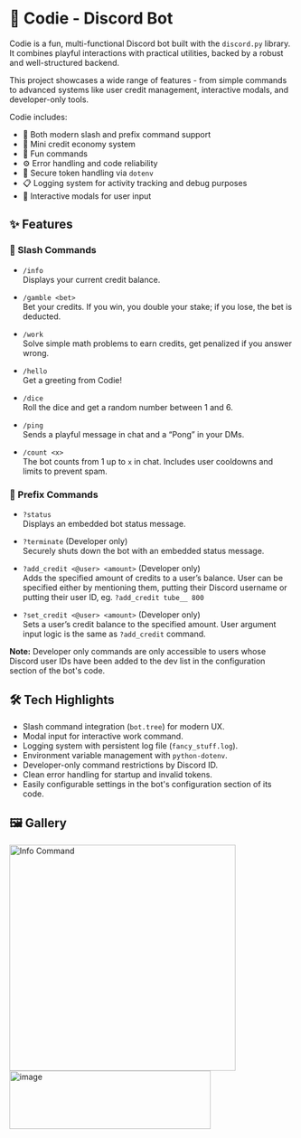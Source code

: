 # 🤖 Codie - Discord Bot

Codie is a fun, multi-functional Discord bot built with the `discord.py` library. It combines playful interactions with practical utilities, backed by a robust and well-structured backend.

This project showcases a wide range of features - from simple commands to advanced systems like user credit management, interactive modals, and developer-only tools.

Codie includes:

- 💬 Both modern slash and prefix command support
- 💸 Mini credit economy system
- 🎲 Fun commands
- ⚙️ Error handling and code reliability
- 🔐 Secure token handling via `dotenv`
- 📋 Logging system for activity tracking and debug purposes
- 🧠 Interactive modals for user input

## ✨ Features

### 🔹 Slash Commands

- `/info`  
Displays your current credit balance.

- `/gamble <bet>`  
Bet your credits. If you win, you double your stake; if you lose, the bet is deducted.

- `/work`  
Solve simple math problems to earn credits, get penalized if you answer wrong.

- `/hello`  
Get a greeting from Codie!

- `/dice`  
Roll the dice and get a random number between 1 and 6.

- `/ping`  
Sends a playful message in chat and a “Pong” in your DMs.

- `/count <x>`  
The bot counts from 1 up to `x` in chat. Includes user cooldowns and limits to prevent spam.

### 🔹 Prefix Commands

- `?status`  
Displays an embedded bot status message.

- `?terminate` (Developer only)  
Securely shuts down the bot with an embedded status message.

- `?add_credit <@user> <amount>` (Developer only)  
Adds the specified amount of credits to a user’s balance. User can be specified either by mentioning them, putting their Discord username or putting their user ID, eg. `?add_credit tube__ 800`

- `?set_credit <@user> <amount>` (Developer only)  
Sets a user’s credit balance to the specified amount. User argument input logic is the same as `?add_credit` command.

**Note:** Developer only commands are only accessible to users whose Discord user IDs have been added to the dev list in the configuration section of the bot's code.

## 🛠️ Tech Highlights

- Slash command integration (`bot.tree`) for modern UX.
- Modal input for interactive work command.
- Logging system with persistent log file (`fancy_stuff.log`).
- Environment variable management with `python-dotenv`.
- Developer-only command restrictions by Discord ID.
- Clean error handling for startup and invalid tokens.
- Easily configurable settings in the bot's configuration section of its code.

## 🖼️ Gallery

<p align="left">
  <img alt="Info Command" width="400" src="https://github.com/user-attachments/assets/c9941a08-961c-4336-af3a-e2eb53e8ce16"/>
  <img width="356" height="103" alt="image" src="https://github.com/user-attachments/assets/c9156ed8-87ec-4220-8c51-63175c1755b6" />
  
</p>
